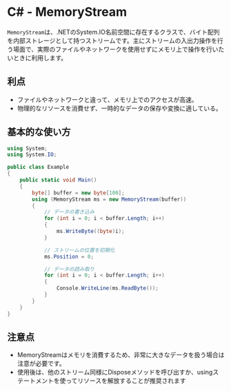 # C# - MemoryStream

`MemoryStream`は、.NETのSystem.IO名前空間に存在するクラスで、バイト配列を内部ストレージとして持つストリームです。主にストリームの入出力操作を行う場面で、実際のファイルやネットワークを使用せずにメモリ上で操作を行いたいときに利用します。

## 利点

- ファイルやネットワークと違って、メモリ上でのアクセスが高速。
- 物理的なリソースを消費せず、一時的なデータの保存や変換に適している。

## 基本的な使い方

```csharp
using System;
using System.IO;

public class Example
{
    public static void Main()
    {
        byte[] buffer = new byte[100];
        using (MemoryStream ms = new MemoryStream(buffer))
        {
            // データの書き込み
            for (int i = 0; i < buffer.Length; i++)
            {
                ms.WriteByte((byte)i);
            }

            // ストリームの位置を初期化
            ms.Position = 0;

            // データの読み取り
            for (int i = 0; i < buffer.Length; i++)
            {
                Console.WriteLine(ms.ReadByte());
            }
        }
    }
}
```

## 注意点
- MemoryStreamはメモリを消費するため、非常に大きなデータを扱う場合は注意が必要です。
- 使用後は、他のストリーム同様にDisposeメソッドを呼び出すか、usingステートメントを使ってリソースを解放することが推奨されます
